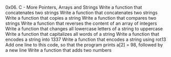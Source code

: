 0x06. C - More Pointers, Arrays and Strings
Write a function that concatenates two strings
Write a function that concatenates two strings
Write a function that copies a string
Write a function that compares two strings
Write a function that reverses the content of an array of integers
Write a function that changes all lowercase letters of a string to uppercase
Write a function that capitalizes all words of a string
Write a function that encodes a string into 1337
Write a function that encodes a string using rot13
Add one line to this code, so that the program prints a[2] = 98, followed by a new line
Write a function that adds two numbers

